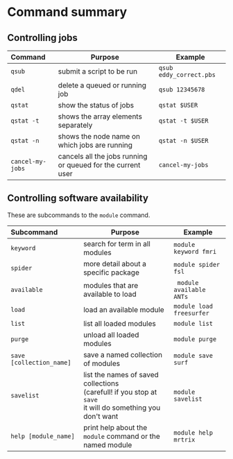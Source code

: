 # Command summary

## Controlling jobs

| Command | Purpose | Example |
|:---------|---------|---------|
| `qsub` | submit a script to be run | `qsub eddy_correct.pbs` |
| `qdel` | delete a queued or running job | `qsub 12345678` |
| `qstat` | show the status of jobs | `qstat $USER` |
| `qstat -t` | shows the array elements separately | `qstat -t $USER` |
| `qstat -n` | shows the node name on which jobs are running | `qstat -n $USER` |
| `cancel-my-jobs` | cancels all the jobs running or queued for the current user | `cancel-my-jobs` |

## Controlling software availability

These are subcommands to the `module` command.

| Subcommand | Purpose | Example |
|:---------|---------|---------|
| `keyword` | search for term in all modules | `module keyword fmri` |
| `spider` | more detail about a specific package | `module spider fsl` |
| `available` | modules that are available to load | ` module available ANTs` |
| `load` | load an available module | `module load freesurfer` |
| `list` | list all loaded modules | `module list` |
| `purge` | unload all loaded modules | `module purge` |
| `save [collection_name]` | save a named collection of modules | `module save surf` |
| `savelist` | list the names of saved collections<br> (carefull! if you stop at `save`<br> it will do something you don't want| `module savelist` |
| `help [module_name]` | print help about the `module` command or the named module | `module help mrtrix` | 
